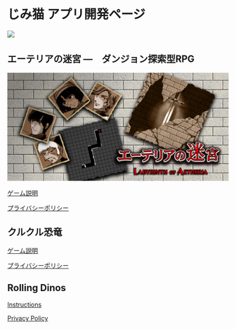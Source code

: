 # じみ猫 アプリ開発ページ

![](pics/jimineko_icon.png)

## エーテリアの迷宮 ―　ダンジョン探索型RPG

![](pics/feature_graphics_jp.png)

[ゲーム説明](https://jimineko2000.github.io/Labyrinth-of-Aetheria/Labyrinth-of-Aetheria_jp.html)


[プライバシーポリシー](https://jimineko2000.github.ioLabyrinth-of-Aetheria/privacy.html)


## クルクル恐竜 

[ゲーム説明](https://jimineko2000.github.io/RollingDinos/rollingdinosjp.html)


[プライバシーポリシー](https://jimineko2000.github.io/RollingDinos/privacy.html)


## Rolling Dinos

[Instructions](https://jimineko2000.github.io/RollingDinos/rollingdinos.html)


[Privacy Policy](https://jimineko2000.github.io/RollingDinos/privacy.html)


